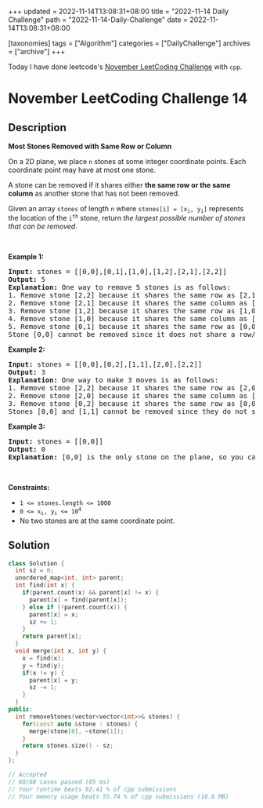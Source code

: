 +++
updated = 2022-11-14T13:08:31+08:00
title = "2022-11-14 Daily Challenge"
path = "2022-11-14-Daily-Challenge"
date = 2022-11-14T13:08:31+08:00

[taxonomies]
tags = ["Algorithm"]
categories = ["DailyChallenge"]
archives = ["archive"]
+++

Today I have done leetcode's [November LeetCoding Challenge](https://leetcode.com/problems/most-stones-removed-with-same-row-or-column/) with `cpp`.

<!-- more -->

# November LeetCoding Challenge 14

## Description

**Most Stones Removed with Same Row or Column**

<p>On a 2D plane, we place <code>n</code> stones at some integer coordinate points. Each coordinate point may have at most one stone.</p>

<p>A stone can be removed if it shares either <strong>the same row or the same column</strong> as another stone that has not been removed.</p>

<p>Given an array <code>stones</code> of length <code>n</code> where <code>stones[i] = [x<sub>i</sub>, y<sub>i</sub>]</code> represents the location of the <code>i<sup>th</sup></code> stone, return <em>the largest possible number of stones that can be removed</em>.</p>

<p>&nbsp;</p>
<p><strong class="example">Example 1:</strong></p>

<pre>
<strong>Input:</strong> stones = [[0,0],[0,1],[1,0],[1,2],[2,1],[2,2]]
<strong>Output:</strong> 5
<strong>Explanation:</strong> One way to remove 5 stones is as follows:
1. Remove stone [2,2] because it shares the same row as [2,1].
2. Remove stone [2,1] because it shares the same column as [0,1].
3. Remove stone [1,2] because it shares the same row as [1,0].
4. Remove stone [1,0] because it shares the same column as [0,0].
5. Remove stone [0,1] because it shares the same row as [0,0].
Stone [0,0] cannot be removed since it does not share a row/column with another stone still on the plane.
</pre>

<p><strong class="example">Example 2:</strong></p>

<pre>
<strong>Input:</strong> stones = [[0,0],[0,2],[1,1],[2,0],[2,2]]
<strong>Output:</strong> 3
<strong>Explanation:</strong> One way to make 3 moves is as follows:
1. Remove stone [2,2] because it shares the same row as [2,0].
2. Remove stone [2,0] because it shares the same column as [0,0].
3. Remove stone [0,2] because it shares the same row as [0,0].
Stones [0,0] and [1,1] cannot be removed since they do not share a row/column with another stone still on the plane.
</pre>

<p><strong class="example">Example 3:</strong></p>

<pre>
<strong>Input:</strong> stones = [[0,0]]
<strong>Output:</strong> 0
<strong>Explanation:</strong> [0,0] is the only stone on the plane, so you cannot remove it.
</pre>

<p>&nbsp;</p>
<p><strong>Constraints:</strong></p>

<ul>
	<li><code>1 &lt;= stones.length &lt;= 1000</code></li>
	<li><code>0 &lt;= x<sub>i</sub>, y<sub>i</sub> &lt;= 10<sup>4</sup></code></li>
	<li>No two stones are at the same coordinate point.</li>
</ul>


## Solution

``` cpp
class Solution {
  int sz = 0;
  unordered_map<int, int> parent;
  int find(int x) {
    if(parent.count(x) && parent[x] != x) {
      parent[x] = find(parent[x]);
    } else if (!parent.count(x)) {
      parent[x] = x;
      sz += 1;
    }
    return parent[x];
  }
  void merge(int x, int y) {
    x = find(x);
    y = find(y);
    if(x != y) {
      parent[x] = y;
      sz -= 1;
    }
  }
public:
  int removeStones(vector<vector<int>>& stones) {
    for(const auto &stone : stones) {
      merge(stone[0], ~stone[1]);
    }
    return stones.size() - sz;
  }
};

// Accepted
// 68/68 cases passed (65 ms)
// Your runtime beats 92.41 % of cpp submissions
// Your memory usage beats 55.74 % of cpp submissions (16.6 MB)
```
